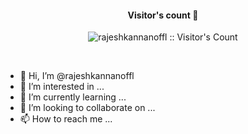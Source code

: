 <h4 align="center">Visitor's count 👀</h4>
<p align="center"><img src="https://profile-counter.glitch.me/{rajeshkannanoffl}/count.svg" alt="rajeshkannanoffl :: Visitor's Count" /></p>
<br/>


- 👋 Hi, I’m @rajeshkannanoffl
- 👀 I’m interested in ...
- 🌱 I’m currently learning ...
- 💞️ I’m looking to collaborate on ...
- 📫 How to reach me ...

<!---
rajeshkannanoffl/rajeshkannanoffl is a ✨ special ✨ repository because its `README.md` (this file) appears on your GitHub profile.
You can click the Preview link to take a look at your changes.
--->
